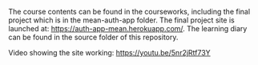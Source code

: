 The course contents can be found in the courseworks, including the final project which is in the mean-auth-app folder. 
The final project site is launched at: https://auth-app-mean.herokuapp.com/.
The learning diary can be found in the source folder of this repository.

Video showing the site working: https://youtu.be/5nr2jRtf73Y
